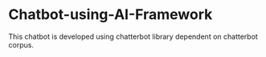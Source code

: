 # Chatbot-using-AI-Framework
This chatbot is developed using chatterbot library dependent on chatterbot corpus.
